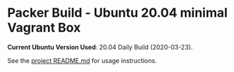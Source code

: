 # Packer Build - Ubuntu 20.04 minimal Vagrant Box

**Current Ubuntu Version Used**: 20.04 Daily Build (2020-03-23).

See the [project README.md](../README.md) for usage instructions.
